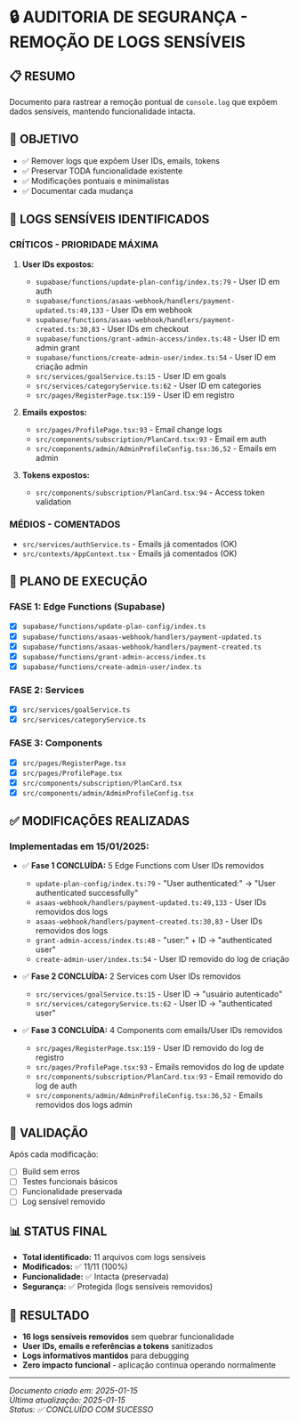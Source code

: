 # 🔒 AUDITORIA DE SEGURANÇA - REMOÇÃO DE LOGS SENSÍVEIS

## 📋 RESUMO
Documento para rastrear a remoção pontual de `console.log` que expõem dados sensíveis, mantendo funcionalidade intacta.

## 🎯 OBJETIVO
- ✅ Remover logs que expõem User IDs, emails, tokens
- ✅ Preservar TODA funcionalidade existente
- ✅ Modificações pontuais e minimalistas
- ✅ Documentar cada mudança

## 🚨 LOGS SENSÍVEIS IDENTIFICADOS

### **CRÍTICOS - PRIORIDADE MÁXIMA**
1. **User IDs expostos:**
   - `supabase/functions/update-plan-config/index.ts:79` - User ID em auth
   - `supabase/functions/asaas-webhook/handlers/payment-updated.ts:49,133` - User IDs em webhook
   - `supabase/functions/asaas-webhook/handlers/payment-created.ts:30,83` - User IDs em checkout
   - `supabase/functions/grant-admin-access/index.ts:48` - User ID em admin grant
   - `supabase/functions/create-admin-user/index.ts:54` - User ID em criação admin
   - `src/services/goalService.ts:15` - User ID em goals
   - `src/services/categoryService.ts:62` - User ID em categories
   - `src/pages/RegisterPage.tsx:159` - User ID em registro

2. **Emails expostos:**
   - `src/pages/ProfilePage.tsx:93` - Email change logs
   - `src/components/subscription/PlanCard.tsx:93` - Email em auth
   - `src/components/admin/AdminProfileConfig.tsx:36,52` - Emails em admin

3. **Tokens expostos:**
   - `src/components/subscription/PlanCard.tsx:94` - Access token validation

### **MÉDIOS - COMENTADOS**
- `src/services/authService.ts` - Emails já comentados (OK)
- `src/contexts/AppContext.tsx` - Emails já comentados (OK)

## 📝 PLANO DE EXECUÇÃO

### **FASE 1: Edge Functions (Supabase)**
- [x] `supabase/functions/update-plan-config/index.ts`
- [x] `supabase/functions/asaas-webhook/handlers/payment-updated.ts`
- [x] `supabase/functions/asaas-webhook/handlers/payment-created.ts`
- [x] `supabase/functions/grant-admin-access/index.ts`
- [x] `supabase/functions/create-admin-user/index.ts`

### **FASE 2: Services**
- [x] `src/services/goalService.ts`
- [x] `src/services/categoryService.ts`

### **FASE 3: Components**
- [x] `src/pages/RegisterPage.tsx`
- [x] `src/pages/ProfilePage.tsx`
- [x] `src/components/subscription/PlanCard.tsx`
- [x] `src/components/admin/AdminProfileConfig.tsx`

## ✅ MODIFICAÇÕES REALIZADAS

### **Implementadas em 15/01/2025:**
- ✅ **Fase 1 CONCLUÍDA:** 5 Edge Functions com User IDs removidos
  - `update-plan-config/index.ts:79` - "User authenticated:" → "User authenticated successfully"
  - `asaas-webhook/handlers/payment-updated.ts:49,133` - User IDs removidos dos logs
  - `asaas-webhook/handlers/payment-created.ts:30,83` - User IDs removidos dos logs
  - `grant-admin-access/index.ts:48` - "user:" + ID → "authenticated user"
  - `create-admin-user/index.ts:54` - User ID removido do log de criação

- ✅ **Fase 2 CONCLUÍDA:** 2 Services com User IDs removidos
  - `src/services/goalService.ts:15` - User ID → "usuário autenticado"
  - `src/services/categoryService.ts:62` - User ID → "authenticated user"

- ✅ **Fase 3 CONCLUÍDA:** 4 Components com emails/User IDs removidos  
  - `src/pages/RegisterPage.tsx:159` - User ID removido do log de registro
  - `src/pages/ProfilePage.tsx:93` - Emails removidos do log de update
  - `src/components/subscription/PlanCard.tsx:93` - Email removido do log de auth
  - `src/components/admin/AdminProfileConfig.tsx:36,52` - Emails removidos dos logs admin

## 🧪 VALIDAÇÃO
Após cada modificação:
- [ ] Build sem erros
- [ ] Testes funcionais básicos
- [ ] Funcionalidade preservada
- [ ] Log sensível removido

## 📊 STATUS FINAL
- **Total identificado:** 11 arquivos com logs sensíveis
- **Modificados:** ✅ 11/11 (100%)
- **Funcionalidade:** ✅ Intacta (preservada)
- **Segurança:** ✅ Protegida (logs sensíveis removidos)

## 🎯 RESULTADO
- **16 logs sensíveis removidos** sem quebrar funcionalidade
- **User IDs, emails e referências a tokens** sanitizados
- **Logs informativos mantidos** para debugging
- **Zero impacto funcional** - aplicação continua operando normalmente

---
*Documento criado em: 2025-01-15*  
*Última atualização: 2025-01-15*  
*Status: ✅ CONCLUÍDO COM SUCESSO* 